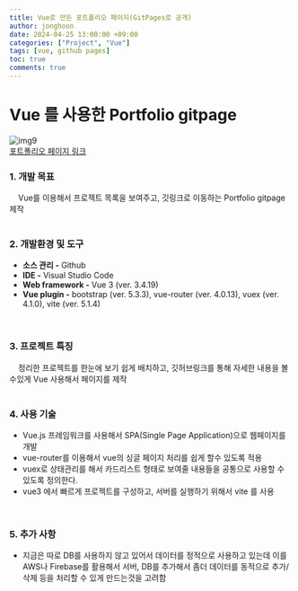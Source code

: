 ```yaml
---
title: Vue로 만든 포트폴리오 페이지(GitPages로 공개)
author: jonghoon
date: 2024-04-25 13:00:00 +09:00
categories: ["Project", "Vue"]
tags: [vue, github pages]
toc: true
comments: true
---
```


# Vue 를 사용한 Portfolio gitpage  
  
![img9](https://github.com/zigoom/PortfolioPage/assets/24885296/63105a88-efac-4675-8f9e-8dfa014ad97d)  
 [포트폴리오 페이지 링크](https://zigoom.github.io/PortfolioPage/)
<br/>  

### 1. 개발 목표  
&nbsp;&nbsp;&nbsp;   Vue를 이용해서 프로젝트 목록을 보여주고, 깃링크로 이동하는 Portfolio gitpage 제작  
<br/>  
  
### 2. 개발환경 및 도구  
  - **소스 관리 -**  Github  
  - **IDE -** Visual Studio Code  
  - **Web framework -** Vue 3 (ver. 3.4.19)  
  - **Vue plugin -** bootstrap (ver. 5.3.3), vue-router (ver. 4.0.13), vuex (ver. 4.1.0), vite (ver. 5.1.4)
<br/>  

### 3. 프로젝트 특징  
&nbsp;&nbsp;&nbsp;   정리한 프로젝트를 한눈에 보기 쉽게 배치하고, 깃허브링크를 통해 자세한 내용을 볼수있게 Vue 사용해서 페이지를 제작  
<br/>  
  
### 4. 사용 기술  
  - Vue.js 프레임워크를 사용해서 SPA(Single Page Application)으로 웹페이지를 개발
  - vue-router를 이용해서 vue의 싱글 페이지 처리를 쉽게 할수 있도록 적용
  - vuex로 상태관리를 해서 카드리스트 형태로 보여줄 내용들을 공통으로 사용할 수 있도록 정의한다.
  - vue3 에서 빠르게 프로젝트를 구성하고, 서버를 실행하기 위해서 vite 를 사용
<br/>  
  
### 5. 추가 사항
  - 지금은 따로 DB를 사용하지 않고 있어서 데이터를 정적으로 사용하고 있는데 이를 AWS나 Firebase를 활용해서 서버, DB를 추가해서 좀더 데이터를 동적으로 추가/삭제 등을 처리할 수 있게 만드는것을 고려함  

  